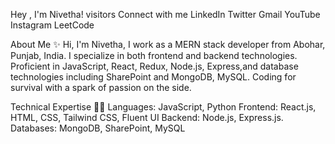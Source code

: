 Hey , I'm Nivetha! visitors
Connect with me
LinkedIn Twitter Gmail YouTube Instagram LeetCode

About Me ✨
Hi, I'm Nivetha, I work as a MERN stack developer from Abohar, Punjab, India. I specialize in both frontend and backend technologies. Proficient in JavaScript, React, Redux, Node.js, Express,and database technologies including SharePoint and MongoDB, MySQL. Coding for survival with a spark of passion on the side.

Technical Expertise 👨‍💻
Languages: JavaScript, Python
Frontend: React.js, HTML, CSS, Tailwind CSS, Fluent UI
Backend: Node.js, Express.js.
Databases: MongoDB, SharePoint, MySQL
